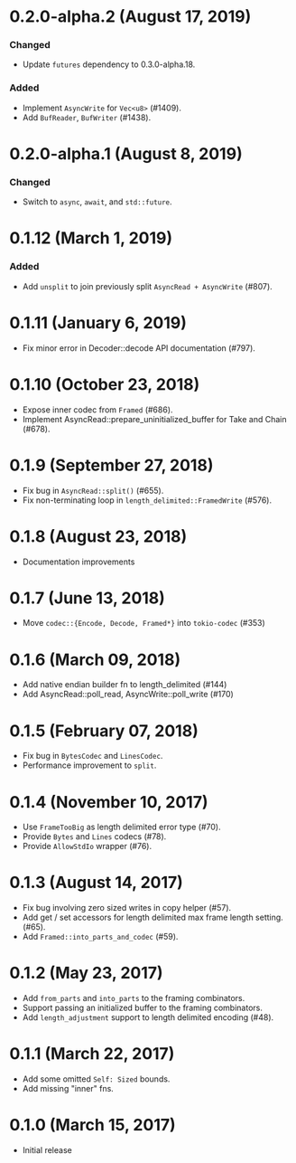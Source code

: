 # 0.2.0-alpha.2 (August 17, 2019)

### Changed
- Update `futures` dependency to 0.3.0-alpha.18.

### Added
- Implement `AsyncWrite` for `Vec<u8>` (#1409).
- Add `BufReader`, `BufWriter` (#1438).

# 0.2.0-alpha.1 (August 8, 2019)

### Changed
- Switch to `async`, `await`, and `std::future`.

# 0.1.12 (March 1, 2019)

### Added
- Add `unsplit` to join previously split `AsyncRead + AsyncWrite` (#807).

# 0.1.11 (January 6, 2019)

* Fix minor error in Decoder::decode API documentation (#797).

# 0.1.10 (October 23, 2018)

* Expose inner codec from `Framed` (#686).
* Implement AsyncRead::prepare_uninitialized_buffer for Take and Chain (#678).

# 0.1.9 (September 27, 2018)

* Fix bug in `AsyncRead::split()` (#655).
* Fix non-terminating loop in `length_delimited::FramedWrite` (#576).

# 0.1.8 (August 23, 2018)

* Documentation improvements

# 0.1.7 (June 13, 2018)

* Move `codec::{Encode, Decode, Framed*}` into `tokio-codec` (#353)

# 0.1.6 (March 09, 2018)

* Add native endian builder fn to length_delimited (#144)
* Add AsyncRead::poll_read, AsyncWrite::poll_write (#170)

# 0.1.5 (February 07, 2018)

* Fix bug in `BytesCodec` and `LinesCodec`.
* Performance improvement to `split`.

# 0.1.4 (November 10, 2017)

* Use `FrameTooBig` as length delimited error type (#70).
* Provide `Bytes` and `Lines` codecs (#78).
* Provide `AllowStdIo` wrapper (#76).

# 0.1.3 (August 14, 2017)

* Fix bug involving zero sized writes in copy helper (#57).
* Add get / set accessors for length delimited max frame length setting. (#65).
* Add `Framed::into_parts_and_codec` (#59).

# 0.1.2 (May 23, 2017)

* Add `from_parts` and `into_parts` to the framing combinators.
* Support passing an initialized buffer to the framing combinators.
* Add `length_adjustment` support to length delimited encoding (#48).

# 0.1.1 (March 22, 2017)

* Add some omitted `Self: Sized` bounds.
* Add missing "inner" fns.

# 0.1.0 (March 15, 2017)

* Initial release
